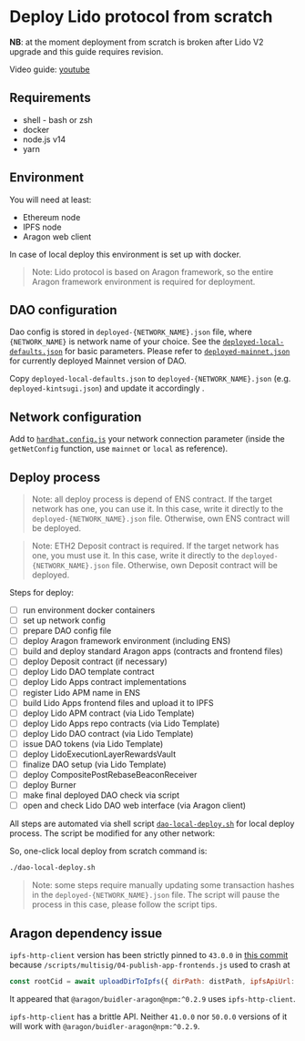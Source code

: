 # Deploy Lido protocol from scratch

**NB**: at the moment deployment from scratch is broken after Lido V2 upgrade and this guide requires revision.

Video guide: [youtube](https://www.youtube.com/watch?v=dCMXcfglJv0)

## Requirements

* shell - bash or zsh
* docker
* node.js v14
* yarn

## Environment

You will need at least:

* Ethereum node
* IPFS node
* Aragon web client

In case of local deploy this environment is set up with docker.

> Note: Lido protocol is based on Aragon framework, so the entire Aragon framework environment is required for deployment.

## DAO configuration

Dao config is stored in `deployed-{NETWORK_NAME}.json` file, where `{NETWORK_NAME}` is network name of your choice. See the [`deployed-local-defaults.json`](deployed-local-defaults.json) for basic parameters. Please refer to [`deployed-mainnet.json`](deployed-mainnet.json) for currently deployed Mainnet version of DAO.

Copy `deployed-local-defaults.json` to `deployed-{NETWORK_NAME}.json` (e.g. `deployed-kintsugi.json`) and update it accordingly .

## Network configuration

Add to [`hardhat.config.js`](hardhat.config.js) your network connection parameter (inside the `getNetConfig` function, use `mainnet` or `local` as reference).

## Deploy process

> Note: all deploy process is depend of ENS contract. If the target network has one, you can use it. In this case, write it directly to the `deployed-{NETWORK_NAME}.json` file. Otherwise, own ENS contract will be deployed.

> Note: ETH2 Deposit contract is required. If the target network has one, you must use it. In this case, write it directly to the `deployed-{NETWORK_NAME}.json` file. Otherwise, own Deposit contract will be deployed.

Steps for deploy:

* [ ] run environment docker containers
* [ ] set up network config
* [ ] prepare DAO config file
* [ ] deploy Aragon framework environment (including ENS)
* [ ] build and deploy standard Aragon apps (contracts and frontend files)
* [ ] deploy Deposit contract (if necessary)
* [ ] deploy Lido DAO template contract
* [ ] deploy Lido Apps contract implementations
* [ ] register Lido APM name in ENS
* [ ] build Lido Apps frontend files and upload it to IPFS
* [ ] deploy Lido APM contract (via Lido Template)
* [ ] deploy Lido Apps repo contracts (via Lido Template)
* [ ] deploy Lido DAO contract (via Lido Template)
* [ ] issue DAO tokens (via Lido Template)
* [ ] deploy LidoExecutionLayerRewardsVault
* [ ] finalize DAO setup (via Lido Template)
* [ ] deploy CompositePostRebaseBeaconReceiver
* [ ] deploy Burner
* [ ] make final deployed DAO check via script
* [ ] open and check Lido DAO web interface (via Aragon client)

All steps are automated via shell script [`dao-local-deploy.sh`](dao-local-deploy.sh) for local deploy process. The script be modified for any other network:

So, one-click local deploy from scratch command is:

```bash
./dao-local-deploy.sh
```

> Note: some steps require manually updating some transaction hashes in the `deployed-{NETWORK_NAME}.json` file. The script will pause the process in this case, please follow the script tips.

## Aragon dependency issue

`ipfs-http-client` version has been strictly pinned to `43.0.0` in [this commit](https://github.com/lidofinance/lido-dao/commit/38bf0232fbc59ec6d69d27e170e3e75cfbe1ba11) because `/scripts/multisig/04-publish-app-frontends.js` used to crash at
```javascript
const rootCid = await uploadDirToIpfs({ dirPath: distPath, ipfsApiUrl: ipfsAPI })
```

It appeared that `@aragon/buidler-aragon@npm:^0.2.9` uses `ipfs-http-client`.

`ipfs-http-client` has a brittle API. Neither `41.0.0` nor `50.0.0` versions of it will work with `@aragon/buidler-aragon@npm:^0.2.9`.
